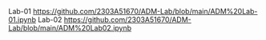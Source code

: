 Lab-01 https://github.com/2303A51670/ADM-Lab/blob/main/ADM%20Lab-01.ipynb
Lab-02 https://github.com/2303A51670/ADM-Lab/blob/main/ADM%20Lab02.ipynb
